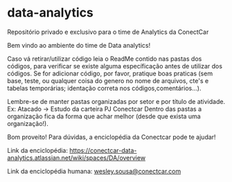 # data-analytics
Repositório privado e exclusivo para o time de Analytics da ConectCar

Bem vindo ao ambiente do time de Data analytics!

Caso vá retirar/utilizar código leia o ReadMe contido nas pastas dos códigos, para verificar se existe alguma específicação antes de utilizar dos códigos. 
Se for adicionar código, por favor, pratique boas praticas (sem base, teste, ou qualquer coisa do genero no nome de arquivos, cte's e tabelas temporárias; identação correta nos códigos,comentários...).

Lembre-se de manter pastas organizadas por setor e por título de atividade. Ex: Atacado -> Estudo da carteira PJ Conectcar
Dentro das pastas a organização fica da forma que achar melhor (desde que exista uma organização!).

Bom proveito! Para dúvidas, a enciclopédia da Conectcar pode te ajudar! 

Link da enciclopédia: https://conectcar-data-analytics.atlassian.net/wiki/spaces/DA/overview

Link da enciclopédia humana: wesley.sousa@conectcar.com
